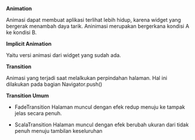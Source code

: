 **Animation**

Animasi dapat membuat aplikasi terlihat lebih hidup, karena widget yang bergerak menambah daya tarik. Aninimasi merupakan bergerkana kondisi A ke kondisi B.

**Implicit Animation**

Yaitu versi animasi dari widget yang sudah ada.

**Transition**

Animasi yang terjadi saat melalkukan perpindahan halaman. Hal ini dilakukan pada bagian Navigator.push()

**Transition Umum**

* FadeTransition
  Halaman muncul dengan efek redup menuju ke tampak jelas secara penuh.

* ScalaTransition
  Halaman muncul dengan efek berubah ukuran dari tidak penuh menuju tambilan keseluruhan
  